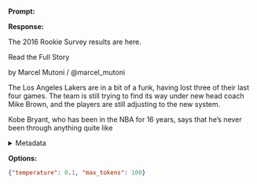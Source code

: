 **Prompt:**


**Response:**

The 2016 Rookie Survey results are here.

Read the Full Story

by Marcel Mutoni / @marcel_mutoni

The Los Angeles Lakers are in a bit of a funk, having lost three of their last four games. The team is still trying to find its way under new head coach Mike Brown, and the players are still adjusting to the new system.

Kobe Bryant, who has been in the NBA for 16 years, says that he’s never been through anything quite like

<details><summary>Metadata</summary>

- Duration: 1984 ms
- Datetime: 2023-11-24T13:22:36.991221
- Model: gpt-3.5-turbo-instruct

</details>

**Options:**
```json
{"temperature": 0.1, "max_tokens": 100}
```

